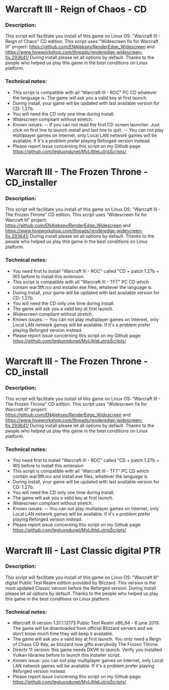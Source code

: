 # Warcraft III - Reign of Chaos - CD

### Description:
This script will facilitate you install of this game on Linux OS:
"Warcraft III - Reign of Chaos" CD edition.
This script uses "Widescreen fix for Warcraft III" project: https://github.com/ENAleksey/RenderEdge_Widescreen and https://www.hiveworkshop.com/threads/renderedge-widescreen-fix.293641/
During install please let all options by default.
Thanks to the people who helped us play this game in the best conditions on Linux platform.

### Technical notes:
- This script is compatible with all "Warcraft III - ROC" PC CD whatever the language is. The game will ask you a valid key at first launch.
- During install, your game will be updated with last available version for  CD: 1.27b.
- You will need the CD only one time during install.
- Widescreen compliant without stretch.
- Known issues:
-- If you can not read the first CD screen launcher. Just click on first line to launch install and last line to quit.
-- You can not play multiplayer games on Internet, only Local LAN network games will be available. If it's a problem prefer playing Reforged version instead. 
- Please report issue concerning this script on my Github page:
https://github.com/legluondunet/MyLittleLutrisScripts/

# Warcraft III - The Frozen Throne - CD_installer

### Description:
This script will facilitate you install of this game on Linux OS: 
"Warcraft III - The Frozen Throne" CD edition. 
This script uses "Widescreen fix for Warcraft III" project: https://github.com/ENAleksey/RenderEdge_Widescreen and https://www.hiveworkshop.com/threads/renderedge-widescreen-fix.293641/ 
During install please let all options by default. Thanks to the people who helped us play this game in the best conditions on Linux platform.

### Technical notes:
- You need first to install "Warcraft III - ROC" called "CD + patch 1.27b + WS before to install this extension 
- This script is compatible with all "Warcraft III - TFT" PC CD which contain war3tft.ico and installer.exe files, whatever the language is. 
- During install, your game will be updated with last available version for  CD: 1.27b.
- You will need the CD only one time during install.
- The game will ask you a valid key at first launch.
- Widescreen compliant without stretch.
- Known issues:
-- You can not play multiplayer games on Internet, only Local LAN network games will be available. If it's a problem prefer playing Reforged version instead. 
- Please report issue concerning this script on my Github page:
https://github.com/legluondunet/MyLittleLutrisScripts/

# Warcraft III - The Frozen Throne - CD_install

### Description:
This script will facilitate you install of this game on Linux OS: 
"Warcraft III - The Frozen Throne" CD edition. 
This script uses "Widescreen fix for Warcraft III" project: https://github.com/ENAleksey/RenderEdge_Widescreen and https://www.hiveworkshop.com/threads/renderedge-widescreen-fix.293641/ 
During install please let all options by default. Thanks to the people who helped us play this game in the best conditions on Linux platform.

### Technical notes:
- You need first to install "Warcraft III - ROC" called "CD + patch 1.27b + WS before to install this extension 
- This script is compatible with all "Warcraft III - TFT" PC CD which contain war3tft.ico and install.exe files, whatever the language is. 
- During install, your game will be updated with last available version for  CD: 1.27b.
- You will need the CD only one time during install.
- The game will ask you a valid key at first launch.
- Widescreen compliant without stretch.
- Known issues:
-- You can not play multiplayer games on Internet, only Local LAN network games will be available. If it's a problem prefer playing Reforged version instead. 
- Please report issue concerning this script on my Github page:
https://github.com/legluondunet/MyLittleLutrisScripts/


# Warcraft III - Last Classic digital PTR

### Description:
This script will facilitate you install of this game on Linux OS:
"Warcraft III" digital Public Test Realm edition provided by Blizzard.
This version is the most updated Classic version before the Reforged version. 
During install please let all options by default.
Thanks to the people who helped us play this game in the best conditions on Linux platform.

### Technical notes:
- Warcraft III version 1.31.1.12173 Public Test Realm x86_64 - 6 june 2019. The game will be downloaded from official Blizzard servers and we don't know much time they will keep it available.
- The game will ask you a valid key at first launch. You only need a Reign of Chaos CD Key, as blizzard now gifts everybody The Frozen Throne.
- Directx 11 version: this game needs DXVK to launch. Verify you installed Vulkan libraries before to launch this installer script.
- Known issue: you can not play multiplayer games on Internet, only Local LAN network games will be available. If it's a problem prefer playing Reforged version instead. 
- Please report issue concerning this script on my Github page:
https://github.com/legluondunet/MyLittleLutrisScripts/

